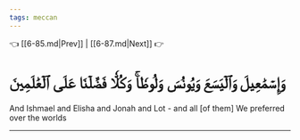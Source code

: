 ```yaml
---
tags: meccan
---
```


👈 [[6-85.md|Prev]] | [[6-87.md|Next]] 👉

# وَإِسۡمَٰعِيلَ وَٱلۡيَسَعَ وَيُونُسَ وَلُوطٗاۚ وَكُلّٗا فَضَّلۡنَا عَلَى ٱلۡعَٰلَمِينَ

And Ishmael and Elisha and Jonah and Lot - and all [of them] We preferred over the worlds

---

